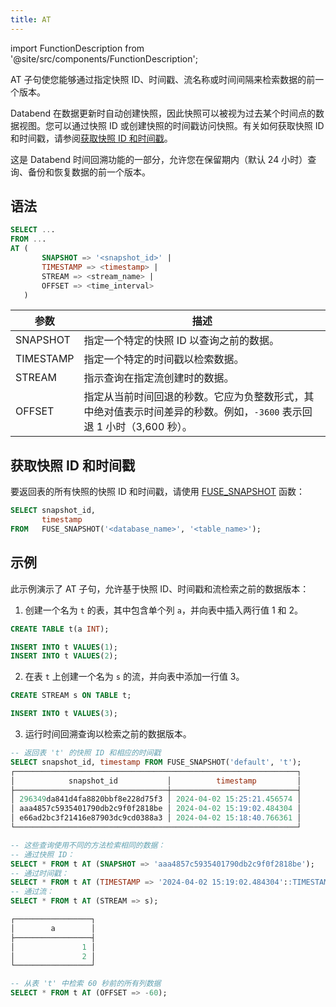 ```yaml
---
title: AT
---
```

import FunctionDescription from '@site/src/components/FunctionDescription';

<FunctionDescription description="引入或更新: v1.2.410"/>

AT 子句使您能够通过指定快照 ID、时间戳、流名称或时间间隔来检索数据的前一个版本。

Databend 在数据更新时自动创建快照，因此快照可以被视为过去某个时间点的数据视图。您可以通过快照 ID 或创建快照的时间戳访问快照。有关如何获取快照 ID 和时间戳，请参阅[获取快照 ID 和时间戳](#获取快照-id-和时间戳)。

这是 Databend 时间回溯功能的一部分，允许您在保留期内（默认 24 小时）查询、备份和恢复数据的前一个版本。

## 语法

```sql    
SELECT ...
FROM ...
AT (
       SNAPSHOT => '<snapshot_id>' |
       TIMESTAMP => <timestamp> | 
       STREAM => <stream_name> |
       OFFSET => <time_interval> 
   )   
```

| 参数      | 描述                                                                                                                                                                                                                                                                                                      |
|-----------|------------------------------------------------------------------------------------------------------------------------------------------------------------------------------------------------------------------------------------------------------------------------------------------------------------------|
| SNAPSHOT  | 指定一个特定的快照 ID 以查询之前的数据。                                                                                                                                                                                                                                                    |
| TIMESTAMP | 指定一个特定的时间戳以检索数据。                                                                                                                                                                                                                                                          |
| STREAM    | 指示查询在指定流创建时的数据。                                                                                                                                                                                                                                        |
| OFFSET    | 指定从当前时间回退的秒数。它应为负整数形式，其中绝对值表示时间差异的秒数。例如，`-3600` 表示回退 1 小时（3,600 秒）。 |

## 获取快照 ID 和时间戳

要返回表的所有快照的快照 ID 和时间戳，请使用 [FUSE_SNAPSHOT](../../20-sql-functions/16-system-functions/fuse_snapshot.md) 函数：

```sql
SELECT snapshot_id, 
       timestamp 
FROM   FUSE_SNAPSHOT('<database_name>', '<table_name>'); 
```

## 示例

此示例演示了 AT 子句，允许基于快照 ID、时间戳和流检索之前的数据版本：

1. 创建一个名为 `t` 的表，其中包含单个列 `a`，并向表中插入两行值 1 和 2。

```sql
CREATE TABLE t(a INT);

INSERT INTO t VALUES(1);
INSERT INTO t VALUES(2);
```

2. 在表 `t` 上创建一个名为 `s` 的流，并向表中添加一行值 3。

```sql
CREATE STREAM s ON TABLE t;

INSERT INTO t VALUES(3);
```

3. 运行时间回溯查询以检索之前的数据版本。 

```sql
-- 返回表 't' 的快照 ID 和相应的时间戳
SELECT snapshot_id, timestamp FROM FUSE_SNAPSHOT('default', 't');
┌───────────────────────────────────────────────────────────────┐
│            snapshot_id           │          timestamp         │
├──────────────────────────────────┼────────────────────────────┤
│ 296349da841d4fa8820bbf8e228d75f3 │ 2024-04-02 15:25:21.456574 │
│ aaa4857c5935401790db2c9f0f2818be │ 2024-04-02 15:19:02.484304 │
│ e66ad2bc3f21416e87903dc9cd0388a3 │ 2024-04-02 15:18:40.766361 │
└───────────────────────────────────────────────────────────────┘

-- 这些查询使用不同的方法检索相同的数据：
-- 通过快照 ID：
SELECT * FROM t AT (SNAPSHOT => 'aaa4857c5935401790db2c9f0f2818be');
-- 通过时间戳：
SELECT * FROM t AT (TIMESTAMP => '2024-04-02 15:19:02.484304'::TIMESTAMP);
-- 通过流：
SELECT * FROM t AT (STREAM => s);

┌─────────────────┐
│        a        │
├─────────────────┤
│               1 │
│               2 │
└─────────────────┘

-- 从表 't' 中检索 60 秒前的所有列数据
SELECT * FROM t AT (OFFSET => -60);
```